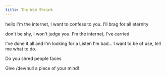 ```yaml
---
title: The Web Shrink
---
```

hello I'm the internet, I want to confess to you.
I'll brag for all eternity

don't be shy, I won't judge you.
I'm the internet, I've carried

I've done it all and I'm looking for a 
Listen I'm bad... I want to be of use, tell me what to do.

Do you shred people faces

Give /dev/null a piece of your mind!